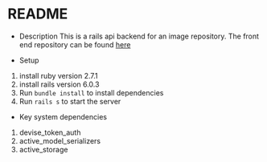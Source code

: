 # README

* Description
This is a rails api backend for an image repository. The front end repository can be found [here](https://github.com/RishBar/instantgram-client)

* Setup

1. install ruby version 2.7.1
2. install rails version 6.0.3
3. Run `bundle install` to install dependencies
4. Run `rails s` to start the server

* Key system dependencies

1. devise_token_auth
2. active_model_serializers
3. active_storage


